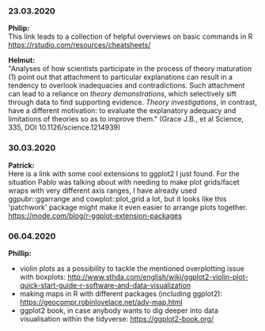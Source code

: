 ### 23.03.2020

__Philip:__   
This link leads to a collection of helpful overviews on basic commands in R
https://rstudio.com/resources/cheatsheets/

__Helmut:__  
"Analyses of how scientists participate in the process of theory maturation (1) point out that attachment to particular explanations can result in a tendency to overlook inadequacies and contradictions. Such attachment can lead to a reliance on _theory demonstrations_, which selectively sift through data to find supporting evidence. _Theory investigations_, in contrast, have a different motivation: to evaluate the explanatory adequacy and limitations of theories so as to improve them."
(Grace J.B., et al Science, 335, DOI 10.1126/science.1214939)


### 30.03.2020

__Patrick:__  
Here is a link with some cool extensions to ggplot2 I just found. For the situation Pablo was talking about with needing to make plot grids/facet wraps with very different axis ranges, I have already used ggpubr::ggarrange and cowplot::plot_grid a lot, but it looks like this 'patchwork' package might make it even easier to arrange plots together.
https://mode.com/blog/r-ggplot-extension-packages


### 06.04.2020

__Phillip:__  
* violin plots as a possibility to tackle the mentioned overplotting issue with boxplots:  http://www.sthda.com/english/wiki/ggplot2-violin-plot-quick-start-guide-r-software-and-data-visualization  
* making maps in R with different packages (including ggplot2): https://geocompr.robinlovelace.net/adv-map.html  
* ggplot2 book, in case anybody wants to dig deeper into data visualisation within the tidyverse: https://ggplot2-book.org/  




